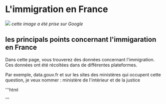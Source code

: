 # L'immigration en France 
![](https://i.ytimg.com/vi/F7JQTmyL5Bg/maxresdefault.jpg)
*cette image a été prise sur Google*
## les principals points concernant l'immigaration en France
  Dans cette page, vous trouverez des données concernant l'immigration. Ces données ont été récoltées dans de différentes plateformes.
  
  Par exemple, data.gouv.fr et sur les sites des ministères qui occupent cette question, je veux nommer : ministère de l'intérieur et de la justice
  
   '''html
	<div class="flourish-embed flourish-chart" data-src="visualisation/12685858"><script src="https://public.flourish.studio/resources/embed.js"></script></div>
  '''

